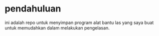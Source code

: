# pendahuluan
ini adalah repo untuk menyimpan program alat bantu las yang saya buat untuk memudahkan dalam melakukan pengelasan. 